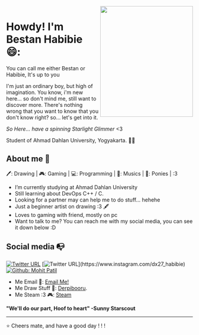 <img align="right" width="250" height="300" src="https://derpicdn.net/img/2018/4/1/1696179/full.gif">


# Howdy! I'm Bestan Habibie 😄:
You can call me either Bestan or Habibie, It's up to you

I'm just an ordinary boy, but high of imagination. You know, i'm new here... so don't mind me, still want to discover more.
There's nothing wrong that you want to know that you don't know right? so... let's get into it.

_So Here... have a spinning Starlight Glimmer_ <3

Student of Ahmad Dahlan University, Yogyakarta. :man_technologist:

## About me 🏇

🖊️: Drawing | 🎮: Gaming | 💻: Programming | 🎵: Musics | 🦄: Ponies | :3 

- I’m currently studying at Ahmad Dahlan University
- Still learning about DevOps C++ / C.
- Looking for a partner may can help me to do stuff... hehehe
- Just a beginner artist on drawing :3 🖋️
- Loves to gaming with friend, mostly on pc
- Want to talk to me? You can reach me with my social media, you can see it down below :D

## Social media :mailbox_with_no_mail:

[![Twitter URL](https://img.shields.io/twitter/url?color=%231DA1F2&label=follow&logo=twitter&logoColor=%231DA1F2&style=flat-square&url=https%3A%2F%2Fwww.reddit.com%2Fuser%2FFatChicken277)](https://twitter.com/HabiePo)
[![Twitter URL](https://img.shields.io/twitter/url?color=%23fb3958&label=follow&logo=instagram&logoColor=%23fb3958&style=flat-square&url=https%3A%2F%2Fwww.instagram.com%2Falejorc_)](https://www.instagram.com/dx27_habibie)
[![Github: Mohit Patil](https://img.shield.io/github/followers/BestanHardjana?label=BestanHardjana&style=social)](https://github.com/BestanHardjana)

- Me Email 📧: <a href= "mailto:bestan.harjana@gmail.com">Email Me!</a> </br>
- Me Draw Stuff 📑: [Derpibooru](https://derpibooru.org/profiles/HabiePoN3).
- Me Steam :3 🎮: [Steam](https://steamcommunity.com/profiles/76561198303453108)

**"We'll do our part, Hoof to heart"
-Sunny Starscout**
 
---
⭐️ Cheers mate, and have a good day ! ! !
